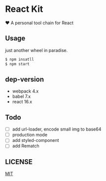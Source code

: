 # React Kit

❤️ A personal tool chain for React

## Usage

just another wheel in paradise.

```bash
$ npm insatll
$ npm start
```

## dep-version

- webpack 4.x
- babel 7.x
- react 16.x

## Todo

* [ ] add url-loader, encode small img to base64
* [ ] production mode
* [ ] add styled-component
* [ ] add Rematch

## LICENSE

[MIT](https://github.com/s0urcelab/react-kit/blob/master/LICENSE)

